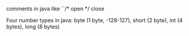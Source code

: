 comments in java like 
``/* open */ close

Four number types in java: byte (1 byte, -128-127), short (2 byte), int (4 bytes), long (8 bytes)
